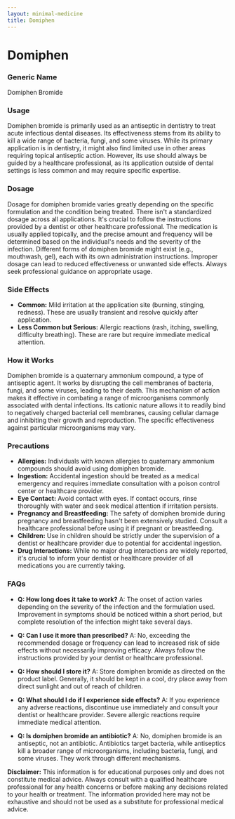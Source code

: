 ```yaml
---
layout: minimal-medicine
title: Domiphen
---
```


# Domiphen
### Generic Name
Domiphen Bromide

### Usage
Domiphen bromide is primarily used as an antiseptic in dentistry to treat acute infectious dental diseases.  Its effectiveness stems from its ability to kill a wide range of bacteria, fungi, and some viruses. While its primary application is in dentistry, it might also find limited use in other areas requiring topical antiseptic action. However, its use should always be guided by a healthcare professional, as its application outside of dental settings is less common and may require specific expertise.


### Dosage
Dosage for domiphen bromide varies greatly depending on the specific formulation and the condition being treated.  There isn't a standardized dosage across all applications.  It's crucial to follow the instructions provided by a dentist or other healthcare professional.  The medication is usually applied topically, and the precise amount and frequency will be determined based on the individual's needs and the severity of the infection.  Different forms of domiphen bromide might exist (e.g., mouthwash, gel), each with its own administration instructions.  Improper dosage can lead to reduced effectiveness or unwanted side effects.  Always seek professional guidance on appropriate usage.


### Side Effects
* **Common:**  Mild irritation at the application site (burning, stinging, redness).  These are usually transient and resolve quickly after application.
* **Less Common but Serious:** Allergic reactions (rash, itching, swelling, difficulty breathing). These are rare but require immediate medical attention.


### How it Works
Domiphen bromide is a quaternary ammonium compound, a type of antiseptic agent. It works by disrupting the cell membranes of bacteria, fungi, and some viruses, leading to their death.  This mechanism of action makes it effective in combating a range of microorganisms commonly associated with dental infections.  Its cationic nature allows it to readily bind to negatively charged bacterial cell membranes, causing cellular damage and inhibiting their growth and reproduction.  The specific effectiveness against particular microorganisms may vary.


### Precautions
* **Allergies:** Individuals with known allergies to quaternary ammonium compounds should avoid using domiphen bromide.
* **Ingestion:** Accidental ingestion should be treated as a medical emergency and requires immediate consultation with a poison control center or healthcare provider.
* **Eye Contact:** Avoid contact with eyes.  If contact occurs, rinse thoroughly with water and seek medical attention if irritation persists.
* **Pregnancy and Breastfeeding:** The safety of domiphen bromide during pregnancy and breastfeeding hasn't been extensively studied.  Consult a healthcare professional before using it if pregnant or breastfeeding.
* **Children:** Use in children should be strictly under the supervision of a dentist or healthcare provider due to potential for accidental ingestion.
* **Drug Interactions:**  While no major drug interactions are widely reported, it's crucial to inform your dentist or healthcare provider of all medications you are currently taking.


### FAQs

* **Q: How long does it take to work?** A: The onset of action varies depending on the severity of the infection and the formulation used.  Improvement in symptoms should be noticed within a short period, but complete resolution of the infection might take several days.

* **Q: Can I use it more than prescribed?** A: No, exceeding the recommended dosage or frequency can lead to increased risk of side effects without necessarily improving efficacy.  Always follow the instructions provided by your dentist or healthcare professional.

* **Q: How should I store it?** A: Store domiphen bromide as directed on the product label.  Generally, it should be kept in a cool, dry place away from direct sunlight and out of reach of children.

* **Q: What should I do if I experience side effects?** A:  If you experience any adverse reactions, discontinue use immediately and consult your dentist or healthcare provider.  Severe allergic reactions require immediate medical attention.

* **Q: Is domiphen bromide an antibiotic?** A: No, domiphen bromide is an antiseptic, not an antibiotic.  Antibiotics target bacteria, while antiseptics kill a broader range of microorganisms, including bacteria, fungi, and some viruses.  They work through different mechanisms.


**Disclaimer:** This information is for educational purposes only and does not constitute medical advice.  Always consult with a qualified healthcare professional for any health concerns or before making any decisions related to your health or treatment.  The information provided here may not be exhaustive and should not be used as a substitute for professional medical advice.
